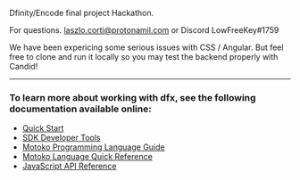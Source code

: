 Dfinity/Encode final project Hackathon.

For questions. laszlo.corti@protonamil.com or Discord LowFreeKey#1759

We have been expericing some serious issues with CSS / Angular. 
But feel free to clone and run it locally so you may test the backend properly with Candid!

---

### To learn more about working with dfx, see the following documentation available online:

- [Quick Start](https://sdk.dfinity.org/docs/quickstart/quickstart-intro.html)
- [SDK Developer Tools](https://sdk.dfinity.org/docs/developers-guide/sdk-guide.html)
- [Motoko Programming Language Guide](https://sdk.dfinity.org/docs/language-guide/motoko.html)
- [Motoko Language Quick Reference](https://sdk.dfinity.org/docs/language-guide/language-manual.html)
- [JavaScript API Reference](https://erxue-5aaaa-aaaab-qaagq-cai.raw.ic0.app)
